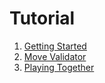 # Tutorial

1. [Getting Started](./01_getting_started)
2. [Move Validator](./02_move_validator)
3. [Playing Together](./03_playing_together)
